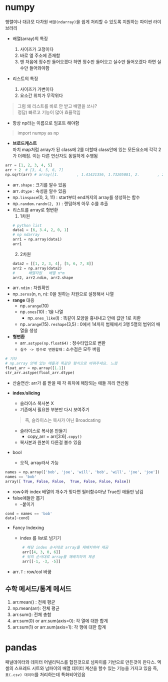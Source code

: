 # numpy
행렬이나 대규모 다차원 `배열(ndarray)`을 쉽게 처리할 수 있도록 지원하는 파이썬 라이브러리

* 배열(array)의 특징
  1. 사이즈가 고정이다
  2. 바로 옆 주소에 존재함
  3. 맨 처음에 정수만 들어오겠다 하면 정수만 들어오고 실수만 들어오겠다 하면 실수만 들어와야함

* 리스트의 특징
  1. 사이즈가 가변이다
  2. 요소간 위치가 무작위다

> 그럼 왜 리스트를 바로 안 받고 배열을 쓰나?     
> 정답) 빠르고 기능이 많아 효율적임

- 항상 np라는 이름으로 임포트 해야함
> import numpy as np

* **브로드캐스트**   
마치 map처럼 array가 된 class에 2를 더할때 class안에 있는 모든요소에 각각 2가 더해짐. 이는 다른 연산자도 동일하게 수행됨 
```python
arr = [1, 2, 3, 4, 5]
arr + 2  # [3, 4, 5, 6, 7]
np.sqrt(arr) # array([1.        , 1.41421356, 1.73205081, 2.        , 2.23606798])
```
- arr`.shape` : 크기를 알수 있음
- arr`.dtype` : 속성을 알수 있음
- np`.linspace`(0, 3, 11) : start부터 end까지의 array를 생성하는 함수
- np`.random.randn(2, 3)` : 랜덤하게 아무 수를 추출
- 리스트를 array로 형변환
    1. 1차원
    ```python
    # python list
    data1 = [6, 3.4, 2, 0, 1]
    # np ndarray
    arr1 = np.array(data1)
    arr1
    ```
    2. 2차원
    ```python
    data2 = [[1, 2, 3, 4], [5, 6, 7, 8]]
    arr2 = np.array(data2)
    #      배열차원   배열 n*m
    arr2, arr2.ndim, arr2.shape
    ```
- arr`.ndim` : 차원확인
- np`.zeros`(n, n, n): 0을 원하는 차원으로 설정해서 나열   
- **range** 대응
  - np`.arange`(10)
  - np`.ones`(10) : 1을 나열
    - np`.ones_like`(l) : 똑같이 모양을 흉내내고 안에 값만 1로 치환 
  - np`.arange`(15)`.reshape`(3,5) : 0에서 14까지 범웨에서 3행 5열의 범위의 배열을 생성
- **형변환**
  - arr`.astype(np.float64)` : 정수타입으로 변환 
  - `실수 -> 정수로 변환할때` : 소수점은 모두 버림
```python
# 기타
# np.array 안에 있는 애들과 똑같은 형식으로 바꿔주세요. 느낌
float_arr = np.array([1.1])
str_arr.astype(float_arr.dtype)
```
- 산술연산: arr가 를 받을 때 각 위치에 해당되는 애들 끼리 연산됨

- **index**/**slicing**
  - 슬라이스 복사본 X 
  - 기존에서 필요한 부분만 다시 보여주기
  > 즉, 슬라이스는 복사가 아닌 Broadcating
  - 슬라이스로 복사본 만들기
    - copy_arr = arr[3:6]`.copy()`
  - 복사본과 원본이 다른걸 볼수 있음

- bool
  - 오직, array라서 가능
```python
names = np.array(['bob', 'joe', 'will', 'bob', 'will', 'joe', 'joe'])
names == 'bob'
array([ True, False, False,  True, False, False, False])
```
- row수와 index 배열의 개수가 맞다면 필터함수마냥 True인 애들만 남김
- false애들만 뽑기
  - `~`붙이기
```python
cond = names == 'bob'
data[~cond]
```
- Fancy Indexing
  - index 를 list로 넘기기
    ```python
     # 해당 index 순서대로 array를 재배치하여 제공
     arr[[4, 3, 0, 6]] 
     # 뒤의 순서대로 array를 재배치하여 제공
     arr[[-1, -3, -5]]
     ``` 

- arr`.T` : row/col 바꿈
  
## 수학 메서드/통계 메서드
1. arr.mean() : 전체 평균
2. np.mean(arr): 전체 평균
3. arr.sum(): 전체 총합
4. arr.sum(0) or arr.sum(axis=0): 각 열에 대한 합계
5. arr.sum(1) or arr.sum(axis=1): 각 행에 대한 합계

  
# pandas

   패널데이터와 데이터 어넬리틱스를 합친것으로 넘파이를 기반으로 만든것이 판다스.
   엑셀의 스프레드 시트와 넘파이의 배열 데이터 계산을 할수 있는 기능을 가지고 있음
   즉, `표(.csv) 데이터`를 처리하는데 특화되어있음